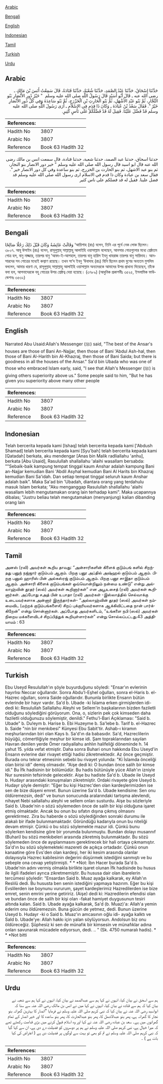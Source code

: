 [Arabic](#arabic)

[Bengali](#bengali)

[English](#english)

[Indonesian](#indonesian)

[Tamil](#tamil)

[Turkish](#turkish)

[Urdu](#urdu)

## Arabic


<div dir="rtl" lang="ar" style={{fontSize:'larger',backgroundColor:'#f8f9fa',padding:20}}>
حَدَّثَنَا إِسْحَاقُ، حَدَّثَنَا عَبْدُ الصَّمَدِ، حَدَّثَنَا شُعْبَةُ، حَدَّثَنَا قَتَادَةُ، قَالَ سَمِعْتُ أَنَسَ بْنَ مَالِكٍ ـ رضى الله عنه ـ قَالَ أَبُو أُسَيْدٍ قَالَ رَسُولُ اللَّهِ صلى الله عليه وسلم ‏ "‏ خَيْرُ دُورِ الأَنْصَارِ بَنُو النَّجَّارِ، ثُمَّ بَنُو عَبْدِ الأَشْهَلِ، ثُمَّ بَنُو الْحَارِثِ بْنِ الْخَزْرَجِ، ثُمَّ بَنُو سَاعِدَةَ وَفِي كُلِّ دُورِ الأَنْصَارِ خَيْرٌ ‏"‏‏.‏ فَقَالَ سَعْدُ بْنُ عُبَادَةَ ـ وَكَانَ ذَا قِدَمٍ فِي الإِسْلاَمِ ـ أَرَى رَسُولَ اللَّهِ صلى الله عليه وسلم قَدْ فَضَّلَ عَلَيْنَا‏.‏ فَقِيلَ لَهُ قَدْ فَضَّلَكُمْ عَلَى نَاسٍ كَثِيرٍ‏.‏
</div>
<div style={{backgroundColor:'#f8f9fa',padding:20, marginBottom: 10}}><table> <thead> <tr> <th>References:</th> <th></th> </tr> </thead> <tbody><tr><td>Hadith No</td><td>3807</td></tr><tr><td>Arabic No</td><td>3807</td></tr><tr><td>Reference</td><td>Book 63 Hadith 32</td></tr></tbody></table></div>


<div dir="rtl" lang="ar" style={{fontSize:'larger',backgroundColor:'#f8f9fa',padding:20}}>
حدثنا اسحاق، حدثنا عبد الصمد، حدثنا شعبة، حدثنا قتادة، قال سمعت انس بن مالك رضى الله عنه قال ابو اسيد قال رسول الله صلى الله عليه وسلم " خير دور الانصار بنو النجار، ثم بنو عبد الاشهل، ثم بنو الحارث بن الخزرج، ثم بنو ساعدة وفي كل دور الانصار خير ". فقال سعد بن عبادة وكان ذا قدم في الاسلام ارى رسول الله صلى الله عليه وسلم قد فضل علينا. فقيل له قد فضلكم على ناس كثير
</div>
<div style={{backgroundColor:'#f8f9fa',padding:20, marginBottom: 10}}><table> <thead> <tr> <th>References:</th> <th></th> </tr> </thead> <tbody><tr><td>Hadith No</td><td>3807</td></tr><tr><td>Arabic No</td><td>3807</td></tr><tr><td>Reference</td><td>Book 63 Hadith 32</td></tr></tbody></table></div>

## Bengali


<div dir="ltr" lang="bn" style={{fontSize:'larger',backgroundColor:'#f8f9fa',padding:20}}>
وَقَالَتْ عَائِشَةُ وَكَانَ قَبْلَ ذَلِكَ رَجُلًا صَالِحًا ‘আয়িশাহ (রাঃ) বলেন, তিনি এর পূর্বে নেক লোক ছিলেন। ৩৮০৭. আবূ উসাইদ (রাঃ) বলেন, রাসূলুল্লাহ্ সাল্লাল্লাহু আলাইহি ওয়াসাল্লাম বলেছেন, আনসার গোত্রগুলোর মধ্যে শ্রেষ্ঠতম গোত্র হল, বানু নাজ্জার, তারপর বানু ‘আবদ-ই-আশহাল, তারপর বানু হারিস ইবনু খাযরাজ তারপর বানু সায়িদাহ। আনসারদের সব গোত্রের মধ্যেই কল্যাণ রয়েছে। তখন সা‘দ ইবনু ‘উবাদাহ (রাঃ) যিনি ছিলেন প্রথম যুগের অন্যতম মুসলিম বললেন, আমার ধারণা যে, রাসূলুল্লাহ্ সাল্লাল্লাহু আলাইহি ওয়াসাল্লাম অন্যদেরকে আমাদের উপর প্রাধান্য দিয়েছেন, তাঁকে বলা হল, আপনাদেরকে বহু গোত্রের উপর শ্রেষ্ঠত্ব দেয়া হয়েছে। (৩৭৮৯) (আধুনিক প্রকাশনীঃ ৩৫২৫, ইসলামিক ফাউন্ডেশনঃ ৩৫৩২)
</div>
<div style={{backgroundColor:'#f8f9fa',padding:20, marginBottom: 10}}><table> <thead> <tr> <th>References:</th> <th></th> </tr> </thead> <tbody><tr><td>Hadith No</td><td>3807</td></tr><tr><td>Arabic No</td><td>3807</td></tr><tr><td>Reference</td><td>Book 63 Hadith 32</td></tr></tbody></table></div>

## English


<div dir="ltr" lang="en" style={{fontSize:'larger',backgroundColor:'#f8f9fa',padding:20}}>
Narrated Abu Usaid:Allah's Messenger (ﷺ) said, "The best of the Ansar's houses are those of Bani An-Najjar, then those of Bani 'Abdul Ash-hal, then those of Bani Al-Harith bin Al-Khazraj, then those of Bani Saida; but there is goodness in all the houses of the Ansar." Sa'd bin Ubada who was one of those who embraced Islam early, said, "I see that Allah's Messenger (ﷺ) is giving others superiority above us." Some people said to him, "But he has given you superiority above many other people
</div>
<div style={{backgroundColor:'#f8f9fa',padding:20, marginBottom: 10}}><table> <thead> <tr> <th>References:</th> <th></th> </tr> </thead> <tbody><tr><td>Hadith No</td><td>3807</td></tr><tr><td>Arabic No</td><td>3807</td></tr><tr><td>Reference</td><td>Book 63 Hadith 32</td></tr></tbody></table></div>

## Indonesian


<div dir="ltr" lang="id" style={{fontSize:'larger',backgroundColor:'#f8f9fa',padding:20}}>
Telah bercerita kepada kami [Ishaq] telah bercerita kepada kami ['Abdush Shamad] telah bercerita kepada kami [Syu'bah] telah bercerita kepada kami [Qatadah] berkata, aku mendengar [Anas bin Malik radliallahu 'anhu], berkata [Abu Usaid], Rasulullah shallallahu 'alaihi wasallam bersabda: ""Sebaik-baik kampung tempat tinggal kaum Anshar adalah kampung Bani an-Najjar kemudian Bani 'Abdil Asyhal kemudian Bani Al Harits bin Khazraj kemudian Bani Sa'idah. Dan setiap tempat tinggal seluruh kaum Anshar adalah baik". Maka Sa'ad bin 'Ubadah, diantara orang yang terdahulu masuk Islam berkata; "Aku menganggap Rasulullah shallallahu 'alaihi wasallam lebih mengutamakan orang lain terhadap kami". Maka ucapannya dibalas; "Justru beliau telah mengutamakan (menyanjung) kalian dibanding orang lain
</div>
<div style={{backgroundColor:'#f8f9fa',padding:20, marginBottom: 10}}><table> <thead> <tr> <th>References:</th> <th></th> </tr> </thead> <tbody><tr><td>Hadith No</td><td>3807</td></tr><tr><td>Arabic No</td><td>3807</td></tr><tr><td>Reference</td><td>Book 63 Hadith 32</td></tr></tbody></table></div>

## Tamil


<div dir="ltr" lang="ta" style={{fontSize:'larger',backgroundColor:'#f8f9fa',padding:20}}>
அனஸ் (ரலி) அவர்கள் கூறிய தாவது: “அன்சாரிகளின் கிளைக் குடும்பங் களில் சிறந்தது பனுந் நஜ்ஜார் குடும்பம் ஆகும். பிறகு பனூ அப்தில் அஷ்ஹல் குடும்பம் ஆகும். பிறகு பனுல் ஹாரிஸ் பின் அல்கஸ்ரஜ் குடும்பம் ஆகும். பிறகு பனூ சாஇதா குடும்பம் ஆகும். அன்சாரி கிளைக் குடும்பங்கள் ஒவ்வொன்றிலும் நன்மை உண்டு” என்று அல்லாஹ்வின் தூதர் (ஸல்) அவர்கள் கூறினார்கள்” என அபூஉசைத் (ரலி) அவர்கள் கூறினார்கள். அப்போது சஅத் பின் உபாதா (ரலி) அவர்கள் -இஸ்லாத்தில் செல்வாக்கு உடையவர்களாக அன்னார் இருந்தார்கள்- “அல்லாஹ்வின் தூதர் (ஸல்) அவர்கள் நம்மைவிட (மற்றக் குடும்பங்களைச்) சிறப் புக்குரியவர்களாக ஆக்கிவிட்டதை நான் பார்க்கிறேன்” என்று சொன்னார்கள். அப்போது அவர்களிடம், “உங்களை நபி (ஸல்) அவர்கள் நிறைய மக்களைவிடச் சிறப்பித்துக் கூறியுள்ளார்கள்” என்று சொல்லப்பட்டது.43 அத்தியாயம் : 63
</div>
<div style={{backgroundColor:'#f8f9fa',padding:20, marginBottom: 10}}><table> <thead> <tr> <th>References:</th> <th></th> </tr> </thead> <tbody><tr><td>Hadith No</td><td>3807</td></tr><tr><td>Arabic No</td><td>3807</td></tr><tr><td>Reference</td><td>Book 63 Hadith 32</td></tr></tbody></table></div>

## Turkish


<div dir="ltr" lang="tr" style={{fontSize:'larger',backgroundColor:'#f8f9fa',padding:20}}>
Ebu Useyd Resulullah'ın şöyle buyurduğunu söyledi: "Ensar'ın evlerinin hayırlısı Neccar oğullarıdır. Sonra Abdu'l-Eşhel oğulları, sonra el-Haris b. el-Hazrec oğulları, sonra Saide oğullarıdır. Bununla birlikte Ensarın bütün evlerinde bir hayır vardır. Sa'd b. Ubade -ki İslama erken girmişlerden idi- dedi ki: Resulullah Sallallahu Aleyhi ve Sellem'in başkalarının bizden faziletli olduğunu söylediğini görüyorum. Ona, o, sizlerin pek çok kimseden daha faziletli olduğunuzu söylemiştir, denildi." Fethu'l-Bari Açıklaması: "Said b. Ubade" b. Du!eym b. Harise b. Ebi Huzeyme b. Sa'lebe b. Tarif b. el-Hazrec b. Saide "nin bir menkıbesi" Künyesi Ebu Sabit'tir. Ashab-ı kiramın meşhurlarından biri olan Kays b. Sa'd'ın da babasıdır. Sa'd, Hazreclilerin büyüğü, cömertliğiyle meşhur bir kimse idi. Şam topraklarından sayılan Havran denilen yerde Ömer radıyallahu anhlın halifeliği döneminde h. 14 yahut 15. yılda vefat etmiştir. Daha sonra Buhari onun hakkında Ebu Useyd'in Ensarın evlerine dair rivayet ettiği hadisi zikretmektedir. Az önce geçmiştir. Burada onu tekrar etmesinin sebebi bu rivayet yolunda: "Ki İslamda önceliği olan birisi idi" demiş olmasıdır. "Aişe dedi ki: O bundan önce salih bir kimse idi." Bu İfk hadisinin bir bölümüdür. Bu hadis bütünüyle yüce Allah'ın izniyle Nur suresinin tefsirinde gelecektir. Aişe bu hadiste Sa'd b. Ubade ile Useyd b. Hudayr arasındaki konuşmaları zikretmiştir. Ordaki rivayete göre Useyd b. Hudayr şöyle demiştir: "Eğer bu kişi Hazrec'den olan kardeşlerimizden ise sen de bize düşeni emret. Bunun üzerine Sa'd b. Ubade kendisine: Sen onu öldüremezsin, dedi" ve bunun sonucunda aralarındaki tartışma alevlendi, nihayet Nebi sallallahu aleyhi ve sellem onları susturdu. Aişe bu sözleriyle Said b. Ubade'nin o sözü söylemeden önce de salih bir kişi olduğuna işaret etmiş olmaktadır. Ancak bu onun bu sıfatın dışına çıkmış olmasını gerektirmez. Zira bu haberde o sözü söylediğinden sonraki durumu ile alakalı bir ifade bulunmamaktadır. Göründüğü kadarıyla onun bu niteliği devam etmişir. Çünkü o bu sözü söylemekte mazur idi. Çünkü bunu söylerken kendisine göre bir yorumda bulunmuştu. Bundan dolayı musannıf (Buhari) bu sözü menkıbeleri arasında zikretmiş bulunmaktadır. Bu sözü söylemeden önce de ayıplanmasını gerektirecek bir hali ortaya çıkmamıştır. Sa'd'ın bu sözü söylemekteki mazereti de açıkça ortadadır. Çünkü onun kanaatine göre Evs'den olan kardeşi, her iki kesim arasında olanlar dolayısıyla Hazrec kabilesinin değerini düşürmek istediğini sanmıştı ve bu sebeple ona cevap yetiştirmişti. * * *Not: İbn Hacer burada Sa'd b. Ubade'nin adını vermiş olmakla birlikte işaret olunan İfk hadisinde bu husus ile ilgili ifadeleri ayrıca zikretmemiştir. Bu hususa dair olan ibarelerin tercümesi şöyledir: "Ensardan Said b. Muaz ayağa kalkarak, ey Allah'ın Reslılü dedi. Bu hususta ben senin istediğini yapmaya hazırım. Eğer bu kişi Evslilerden ise boynunu vururum, şayet kardeşlerimiz Hazredilerden ise bize emret, senin emrini yerine getiririz. (Aişe) dedi ki: Hazredilerin efendisi olan ve bundan önce de salih bir kişi olan -fakat hamiyet duygusunun tesiri altında kalan. Said b. Ubade ayağa kalkarak, Sa'd (b. Muaz)'a: Allah'a yemin ederim onu öldüremezsin. Buna gücün de yetmez, dedi. Bunun üzerine Useyd b. Hudayr -ki o Said b. Muaz'ın amcasının oğlu idi- ayağa kalktı ve SaId b. Ubade'ye: Allah hakkı için yalan söylüyorsun. Andolsun biz onu öldüreceğiz. Şüphesiz ki sen de münafık bir kimsesin ve münafıklar adına onları savunarak mücadele ediyorsun, dedi. .. " (Sk. 4750 numaralı hadis). * * *Not bitti
</div>
<div style={{backgroundColor:'#f8f9fa',padding:20, marginBottom: 10}}><table> <thead> <tr> <th>References:</th> <th></th> </tr> </thead> <tbody><tr><td>Hadith No</td><td>3807</td></tr><tr><td>Arabic No</td><td>3807</td></tr><tr><td>Reference</td><td>Book 63 Hadith 32</td></tr></tbody></table></div>

## Urdu


<div dir="rtl" lang="ur" style={{fontSize:'larger',backgroundColor:'#f8f9fa',padding:20}}>
ہم سے اسحٰق نے بیان کیا، انہوں نے کہا ہم سے عبدالصمد نے بیان کیا، انہوں نے کہا ہم سے شعبہ نے بیان کیا کہ ہم سے قتادہ نے بیان کیا، انہوں نے کہا میں نے انس بن مالک رضی اللہ عنہ سے سنا کہ ابواسید رضی اللہ عنہ نے بیان کیا کہ نبی کریم صلی اللہ علیہ وسلم نے فرمایا ”انصار کا بہترین گھرانہ بنو نجار کا گھرانہ ہے، پھر بنو عبدالاشھل کا، پھر بنو عبدالحارث کا، پھر بنو ساعدہ کا اور خیر انصار کے تمام گھرانوں میں ہے۔ سعد بن عبادہ رضی اللہ عنہ نے کہا اور وہ اسلام قبول کرنے میں بڑی قدامت رکھتے تھے کہ میرا خیال ہے، نبی کریم صلی اللہ علیہ وسلم نے ہم پر دوسروں کو فضیلت دے دی ہے، ان سے کہا گیا کہ نبی کریم صلی اللہ علیہ وسلم نے تم کو بھی تو بہت سے لوگوں پر فضیلت دی ہے ( اعتراض کی کیا بات ہے ) ۔
</div>
<div style={{backgroundColor:'#f8f9fa',padding:20, marginBottom: 10}}><table> <thead> <tr> <th>References:</th> <th></th> </tr> </thead> <tbody><tr><td>Hadith No</td><td>3807</td></tr><tr><td>Arabic No</td><td>3807</td></tr><tr><td>Reference</td><td>Book 63 Hadith 32</td></tr></tbody></table></div>